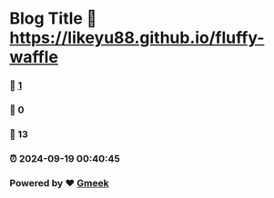 # Blog Title :link: https://likeyu88.github.io/fluffy-waffle 
### :page_facing_up: [1](https://likeyu88.github.io/fluffy-waffle/tag.html) 
### :speech_balloon: 0 
### :hibiscus: 13 
### :alarm_clock: 2024-09-19 00:40:45 
### Powered by :heart: [Gmeek](https://github.com/Meekdai/Gmeek)
